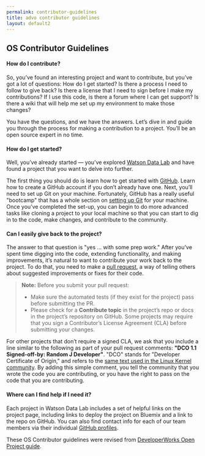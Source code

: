 ```yaml
---
permalink: contributor-guidelines
title: advo contributor guidelines
layout: default2
---
```


## OS Contributor Guidelines

#### How do I contribute?

So, you’ve found an interesting project and want to contribute, but you’ve got a lot of questions: How do I get started? Is there a process I need to follow to give back? Is there a license that I need to sign before I make my contributions? If I use this code, is there a forum where I can get support? Is there a wiki that will help me set up my environment to make those changes?

You have the questions, and we have the answers. Let’s dive in and guide you through the process for making a contribution to a project. You’ll be an open source expert in no time.

#### How do I get started?
Well, you’ve already started — you’ve explored [Watson Data Lab](https://github.com/ibm-cds-labs) and have found a project that you want to delve into further.

The first thing you should do is learn how to get started with [GitHub](https://github.com/). Learn how to create a GitHub account if you don’t already have one. Next, you’ll need to set up Git on your machine. Fortunately, GitHub has a really useful "bootcamp" that has a whole section on [setting up Git](https://help.github.com/articles/set-up-git/) for your machine. Once you’ve completed the set-up, you can begin to do more advanced tasks like cloning a project to your local machine so that you can start to dig in to the code, make changes, and contribute to the community.

#### Can I easily give back to the project?
The answer to that question is "yes … with some prep work." After you’ve spent time digging into the code, extending functionality, and making improvements, it’s natural to want to contribute your work back to the project. To do that, you need to make a [pull request](https://help.github.com/articles/creating-a-pull-request/), a way of telling others about suggested improvements or fixes for their code.

> **Note:** Before you submit your pull request:
> - Make sure the automated tests (if they exist for the project) pass before submitting the PR.
> - Please check for a **Contribute topic** in the project’s repo or docs in the project’s repository on GitHub. Some projects may require that you sign a Contributor’s License Agreement (CLA) before submitting your changes.

For other projects that don’t require a signed CLA, we ask that you include a line similar to the following as part of your pull request comments: **"DCO 1.1 Signed-off-by: Random J Developer"**. "DCO" stands for "Developer Certificate of Origin," and refers to the [same text used in the Linux Kernel community](http://elinux.org/Developer_Certificate_Of_Origin). By adding this simple comment, you tell the community that you wrote the code you are contributing, or you have the right to pass on the code that you are contributing.

#### Where can I find help if I need it?
Each project in Watson Data Lab includes a set of helpful links on the project page, including links to deploy the project on Bluemix and a link to the repo on GitHub. You can also find contact info for each of our team members via their individual [GitHub profiles](https://github.com/orgs/ibm-cds-labs/teams/devadvs).
 
These OS Contributor guidelines were revised from [DeveloperWorks Open Project guide](https://developer.ibm.com/open/contribute/). 